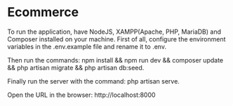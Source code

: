 # Ecommerce

To run the application, have NodeJS, XAMPP(Apache, PHP, MariaDB) and Composer installed on your machine.
First of all, configure the environment variables in the .env.example file and rename it to .env.

Then run the commands:
    npm install && npm run dev && composer update && php artisan migrate && php artisan db:seed.

Finally run the server with the command:
    php artisan serve.

Open the URL in the browser: http://localhost:8000

